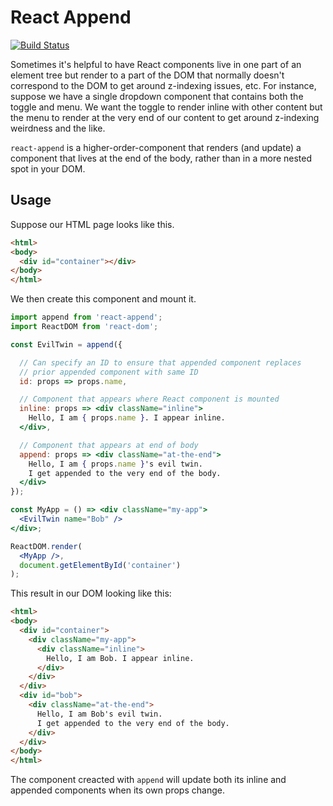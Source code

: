 React Append
==============
[![Build Status](https://travis-ci.org/esperco/react-append.svg?branch=master)](https://travis-ci.org/esperco/react-append)

Sometimes it's helpful to have React components live in one part of an
element tree but render to a part of the DOM that normally doesn't correspond
to the DOM to get around z-indexing issues, etc. For instance, suppose we
have  a single dropdown component that contains both the toggle and menu.
We want the toggle to render inline with other content but the menu to render
at the very end of our content to get around z-indexing weirdness and the like.

`react-append` is a higher-order-component that renders (and update) a
component that lives at the end of the body, rather than in a more nested
spot in your DOM.

Usage
-----

Suppose our HTML page looks like this.

```html
<html>
<body>
  <div id="container"></div>
</body>
</html>
```

We then create this component and mount it.

```jsx
import append from 'react-append';
import ReactDOM from 'react-dom';

const EvilTwin = append({

  // Can specify an ID to ensure that appended component replaces
  // prior appended component with same ID
  id: props => props.name,

  // Component that appears where React component is mounted
  inline: props => <div className="inline">
    Hello, I am { props.name }. I appear inline.
  </div>,

  // Component that appears at end of body
  append: props => <div className="at-the-end">
    Hello, I am { props.name }'s evil twin.
    I get appended to the very end of the body.
  </div>
});

const MyApp = () => <div className="my-app">
  <EvilTwin name="Bob" />
</div>;

ReactDOM.render(
  <MyApp />, 
  document.getElementById('container')
);
```

This result in our DOM looking like this:

```html
<html>
<body>
  <div id="container">
    <div className="my-app">
      <div className="inline">
        Hello, I am Bob. I appear inline.
      </div>
    </div>
  </div>
  <div id="bob">
    <div className="at-the-end">
      Hello, I am Bob's evil twin.
      I get appended to the very end of the body.
    </div>
  </div>
</body>
</html>
```

The component creacted with `append` will update both its inline and appended
components when its own props change.